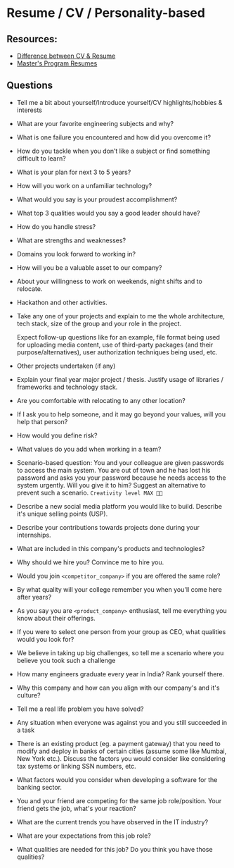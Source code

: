 # Resume / CV / Personality-based

## Resources:
* [Difference between CV & Resume](https://gradschool.cornell.edu/career-and-professional-development/pathways-to-success/prepare-for-your-career/take-action/resumes-and-cvs/)
* [Master's Program Resumes](https://careerservices.upenn.edu/preparing-effective-resumes/masters-student-resume-samples/)

## Questions

* Tell me a bit about yourself/Introduce yourself/CV highlights/hobbies & interests
* What are your favorite engineering subjects and why?
* What is one failure you encountered and how did you overcome it?
* How do you tackle when you don’t like a subject or find something difficult to learn?
* What is your plan for next 3 to 5 years?
* How will you work on a unfamiliar technology?
* What would you say is your proudest accomplishment?
* What top 3 qualities would you say a good leader should have?
* How do you handle stress?
* What are strengths and weaknesses?
* Domains you look forward to working in?
* How will you be a valuable asset to our company?
* About your willingness to work on weekends, night shifts and to relocate.
* Hackathon and other activities.
* Take any one of your projects and explain to me the whole architecture, tech stack, size of the group and your role in the project.

  Expect follow-up questions like for an example, file format being used for uploading media content, use of third-party packages \(and their purpose/alternatives\), user authorization techniques being used, etc.

* Other projects undertaken (if any)
* Explain your final year major project / thesis. Justify usage of libraries / frameworks and technology stack.
* Are you comfortable with relocating to any other location?
* If I ask you to help someone, and it may go beyond your values, will you help that person?
* How would you define risk?
* What values do you add when working in a team?
* Scenario-based question: You and your colleague are given passwords to access the main system. You are out of town and he has lost his password and asks you your password because he needs access to the system urgently. Will you give it to him? Suggest an alternative to prevent such a scenario. `Creativity level MAX 💪🏻`
* Describe a new social media platform you would like to build. Describe it's unique selling points \(USP\).
* Describe your contributions towards projects done during your internships.
* What are included in this company's products and technologies?
* Why should we hire you? Convince me to hire you.
* Would you join `<competitor_company>` if you are offered the same role?
* By what quality will your college remember you when you'll come here after years?
* As you say you are `<product_company>` enthusiast, tell me everything you know about their offerings.
* If you were to select one person from your group as CEO, what qualities would you look for?
* We believe in taking up big challenges, so tell me a scenario where you believe you took such a challenge
* How many engineers graduate every year in India? Rank yourself there.
* Why this company and how can you align with our company's and it's culture?
* Tell me a real life problem you have solved?
* Any situation when everyone was against you and you still succeeded in a task
* There is an existing product (eg. a payment gateway) that you need to modify and deploy in banks of certain cities (assume some like Mumbai, New York etc.). Discuss the factors you would consider like considering tax systems or linking SSN numbers, etc.
* What factors would you consider when developing a software for the banking sector.
* You and your friend are competing for the same job role/position. Your friend gets the job, what's your reaction?
* What are the current trends you have observed in the IT industry?
* What are your expectations from this job role?
* What qualities are needed for this job? Do you think you have those qualities?

